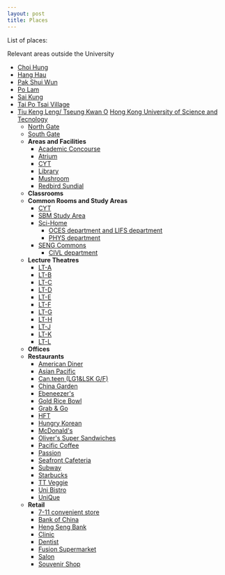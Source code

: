 ```yaml
---
layout: post
title: Places
---
```


List of places:

Relevant areas outside the University
- [Choi Hung](off_campus/Choi_Hung.md)
- [Hang Hau](off_campus/Hang_Hau.md)
- [Pak Shui Wun](off_campus/Pak_Shui_Wun.md)
- [Po Lam](off_campus/Po_Lam.md)
- [Sai Kung]()
- [Tai Po Tsai Village](off_campus/Tai_Po_Tsai_Village.md)
- [Tiu Keng Leng/ Tseung Kwan O](off_campus/Tseung_Kwan_O.md)
[Hong Kong University of Science and Tecnology](../places/chapter0/HKUST_content.md)
   - [North Gate](../places/chapter0/North_Gate.md)
   - [South Gate](../places/chapter0/South_Gate.md)
   - **Areas and Facilities**
      - [Academic Concourse](on_campus/Academic_Concourse.md)
      - [Atrium](on_campus/Atrium.md)
      - [CYT](on_campus/CYT.md)
      - [Library](on_campus/Library.md)
      - [Mushroom](on_campus/Mushroom.md)
      - [Redbird Sundial](on_campus/Redbird_Sundial.md)
   - **Classrooms**
   - **Common Rooms and Study Areas**
      - [CYT](CYT.md)
      - [SBM Study Area]()
      - [Sci-Home]()
         - [OCES department and LIFS department]()
         - [PHYS department]()
      - [SENG Commons]()
         - [CIVL department]()
   - **Lecture Theatres**
      - [LT-A]()
      - [LT-B]()
      - [LT-C]()
      - [LT-D]()
      - [LT-E]()
      - [LT-F]()
      - [LT-G]()
      - [LT-H]()
      - [LT-J]()
      - [LT-K]()
      - [LT-L]()
   - **Offices**
   - **Restaurants**
      - [American Diner](on_campus/restaurant/American_Dining.md)
      - [Asian Pacific]()
      - [Can.teen (LG1&LSK G/F)]()
      - [China Garden]()
      - [Ebeneezer's]()
      - [Gold Rice Bowl]()
      - [Grab & Go]()
      - [HFT]()
      - [Hungry Korean]()
      - [McDonald's]()
      - [Oliver's Super Sandwiches]()
      - [Pacific Coffee]()
      - [Passion]()
      - [Seafront Cafeteria]()
      - [Subway]()
      - [Starbucks]()
      - [TT Veggie]()
      - [Uni Bistro]()
      - [UniQue]()
   - **Retail**
      - [7-11 convenient store]()
      - [Bank of China]()
      - [Heng Seng Bank]()
      - [Clinic]()
      - [Dentist]()
      - [Fusion Supermarket]()
      - [Salon]()
      - [Souvenir Shop]()
